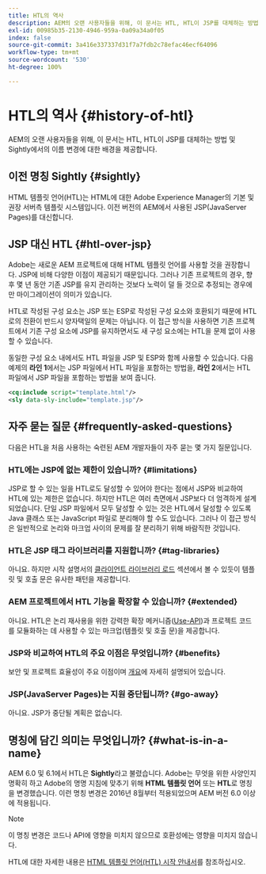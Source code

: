 ```yaml
---
title: HTL의 역사
description: AEM의 오랜 사용자들을 위해, 이 문서는 HTL, HTL이 JSP를 대체하는 방법 및 Sightly에서의 이름 변경에 대한 배경을 제공합니다.
exl-id: 00985b35-2130-4946-959a-0a09a34a0f05
index: false
source-git-commit: 3a416e337337d31f7a7fdb2c78efac46ecf64096
workflow-type: tm+mt
source-wordcount: '530'
ht-degree: 100%

---
```



# HTL의 역사 {#history-of-htl}

AEM의 오랜 사용자들을 위해, 이 문서는 HTL, HTL이 JSP를 대체하는 방법 및 Sightly에서의 이름 변경에 대한 배경을 제공합니다.

## 이전 명칭 Sightly {#sightly}

HTML 템플릿 언어(HTL)는 HTML에 대한 Adobe Experience Manager의 기본 및 권장 서버측 템플릿 시스템입니다. 이전 버전의 AEM에서 사용된 JSP(JavaServer Pages)를 대신합니다.

## JSP 대신 HTL {#htl-over-jsp}

Adobe는 새로운 AEM 프로젝트에 대해 HTML 템플릿 언어를 사용할 것을 권장합니다. JSP에 비해 다양한 이점이 제공되기 때문입니다. 그러나 기존 프로젝트의 경우, 향후 몇 년 동안 기존 JSP를 유지 관리하는 것보다 노력이 덜 들 것으로 추정되는 경우에만 마이그레이션이 의미가 있습니다.

HTL로 작성된 구성 요소는 JSP 또는 ESP로 작성된 구성 요소와 호환되기 때문에 HTL로의 전환이 반드시 양자택일의 문제는 아닙니다. 이 접근 방식을 사용하면 기존 프로젝트에서 기존 구성 요소에 JSP를 유지하면서도 새 구성 요소에는 HTL을 문제 없이 사용할 수 있습니다.

동일한 구성 요소 내에서도 HTL 파일을 JSP 및 ESP와 함께 사용할 수 있습니다. 다음 예제의 **라인 1**&#x200B;에서는 JSP 파일에서 HTL 파일을 포함하는 방법을, **라인 2**&#x200B;에서는 HTL 파일에서 JSP 파일을 포함하는 방법을 보여 줍니다.

```xml
<cq:include script="template.html"/>
<sly data-sly-include="template.jsp"/>
```

## 자주 묻는 질문 {#frequently-asked-questions}

다음은 HTL을 처음 사용하는 숙련된 AEM 개발자들이 자주 묻는 몇 가지 질문입니다.

### HTL에는 JSP에 없는 제한이 있습니까? {#limitations}

JSP로 할 수 있는 일을 HTL로도 달성할 수 있어야 한다는 점에서 JSP와 비교하여 HTL에 있는 제한은 없습니다. 하지만 HTL은 여러 측면에서 JSP보다 더 엄격하게 설계되었습니다. 단일 JSP 파일에서 모두 달성할 수 있는 것은 HTL에서 달성할 수 있도록 Java 클래스 또는 JavaScript 파일로 분리해야 할 수도 있습니다. 그러나 이 접근 방식은 일반적으로 논리와 마크업 사이의 문제를 잘 분리하기 위해 바람직한 것입니다.

### HTL은 JSP 태그 라이브러리를 지원합니까? {#tag-libraries}

아니요. 하지만 시작 설명서의 [클라이언트 라이브러리 로드](getting-started.md#loading-client-libraries) 섹션에서 볼 수 있듯이 템플릿 및 호출 문은 유사한 패턴을 제공합니다.

### AEM 프로젝트에서 HTL 기능을 확장할 수 있습니까? {#extended}

아니요. HTL은 논리 재사용을 위한 강력한 확장 메커니즘([Use-API](#use-api-for-accessing-logic))과 프로젝트 코드를 모듈화하는 데 사용할 수 있는 마크업(템플릿 및 호출 문)을 제공합니다.

### JSP와 비교하여 HTL의 주요 이점은 무엇입니까? {#benefits}

보안 및 프로젝트 효율성이 주요 이점이며 [개요](overview.md)에 자세히 설명되어 있습니다.

### JSP(JavaServer Pages)는 지원 중단됩니까? {#go-away}

아니요. JSP가 중단될 계획은 없습니다.

## 명칭에 담긴 의미는 무엇입니까? {#what-is-in-a-name}

AEM 6.0 및 6.1에서 HTL은 **Sightly**&#x200B;라고 불렸습니다. Adobe는 무엇을 위한 사양인지 명확히 하고 Adobe의 명명 지침에 맞추기 위해 **HTML 템플릿 언어** 또는 **HTL**&#x200B;로 명칭을 변경했습니다. 이런 명칭 변경은 2016년 8월부터 적용되었으며 AEM 버전 6.0 이상에 적용됩니다.

>[!NOTE]
>
>이 명칭 변경은 코드나 API에 영향을 미치지 않으므로 호환성에는 영향을 미치지 않습니다.

HTL에 대한 자세한 내용은 [HTML 템플릿 언어(HTL) 시작 안내서](overview.md)를 참조하십시오.
